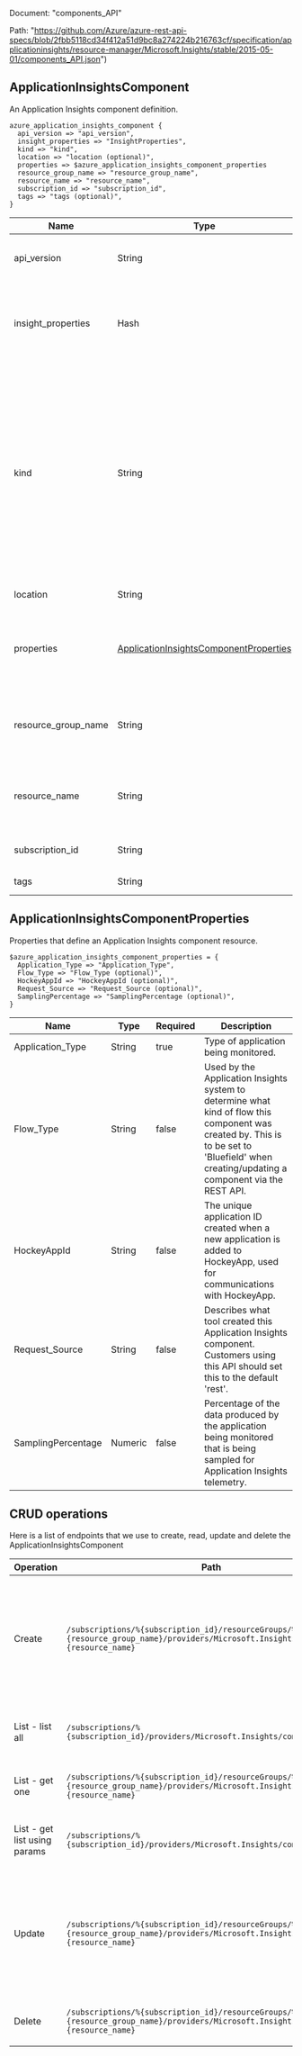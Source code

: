 Document: "components_API"


Path: "https://github.com/Azure/azure-rest-api-specs/blob/2fbb5118cd34f412a51d9bc8a274224b216763cf/specification/applicationinsights/resource-manager/Microsoft.Insights/stable/2015-05-01/components_API.json")

## ApplicationInsightsComponent

An Application Insights component definition.

```puppet
azure_application_insights_component {
  api_version => "api_version",
  insight_properties => "InsightProperties",
  kind => "kind",
  location => "location (optional)",
  properties => $azure_application_insights_component_properties
  resource_group_name => "resource_group_name",
  resource_name => "resource_name",
  subscription_id => "subscription_id",
  tags => "tags (optional)",
}
```

| Name        | Type           | Required       | Description       |
| ------------- | ------------- | ------------- | ------------- |
|api_version | String | true | The API version to use for this operation. |
|insight_properties | Hash | true | Properties that need to be specified to create an Application Insights component. |
|kind | String | true | The kind of application that this component refers to, used to customize UI. This value is a freeform string, values should typically be one of the following: web, ios, other, store, java, phone. |
|location | String | false | Resource location |
|properties | [ApplicationInsightsComponentProperties](#applicationinsightscomponentproperties) | false | Properties that define an Application Insights component resource. |
|resource_group_name | String | true | The name of the resource group. The name is case insensitive. |
|resource_name | String | true | The name of the Application Insights component resource. |
|subscription_id | String | true | The ID of the target subscription. |
|tags | String | false | Resource tags |
        
## ApplicationInsightsComponentProperties

Properties that define an Application Insights component resource.

```puppet
$azure_application_insights_component_properties = {
  Application_Type => "Application_Type",
  Flow_Type => "Flow_Type (optional)",
  HockeyAppId => "HockeyAppId (optional)",
  Request_Source => "Request_Source (optional)",
  SamplingPercentage => "SamplingPercentage (optional)",
}
```

| Name        | Type           | Required       | Description       |
| ------------- | ------------- | ------------- | ------------- |
|Application_Type | String | true | Type of application being monitored. |
|Flow_Type | String | false | Used by the Application Insights system to determine what kind of flow this component was created by. This is to be set to 'Bluefield' when creating/updating a component via the REST API. |
|HockeyAppId | String | false | The unique application ID created when a new application is added to HockeyApp, used for communications with HockeyApp. |
|Request_Source | String | false | Describes what tool created this Application Insights component. Customers using this API should set this to the default 'rest'. |
|SamplingPercentage | Numeric | false | Percentage of the data produced by the application being monitored that is being sampled for Application Insights telemetry. |



## CRUD operations

Here is a list of endpoints that we use to create, read, update and delete the ApplicationInsightsComponent

| Operation | Path | Verb | Description | OperationID |
| ------------- | ------------- | ------------- | ------------- | ------------- |
|Create|`/subscriptions/%{subscription_id}/resourceGroups/%{resource_group_name}/providers/Microsoft.Insights/components/%{resource_name}`|Put|Creates (or updates) an Application Insights component. Note: You cannot specify a different value for InstrumentationKey nor AppId in the Put operation.|Components_CreateOrUpdate|
|List - list all|`/subscriptions/%{subscription_id}/providers/Microsoft.Insights/components`|Get|Gets a list of all Application Insights components within a subscription.|Components_List|
|List - get one|`/subscriptions/%{subscription_id}/resourceGroups/%{resource_group_name}/providers/Microsoft.Insights/components/%{resource_name}`|Get|Returns an Application Insights component.|Components_Get|
|List - get list using params|`/subscriptions/%{subscription_id}/providers/Microsoft.Insights/components`|Get|Gets a list of all Application Insights components within a subscription.|Components_List|
|Update|`/subscriptions/%{subscription_id}/resourceGroups/%{resource_group_name}/providers/Microsoft.Insights/components/%{resource_name}`|Put|Creates (or updates) an Application Insights component. Note: You cannot specify a different value for InstrumentationKey nor AppId in the Put operation.|Components_CreateOrUpdate|
|Delete|`/subscriptions/%{subscription_id}/resourceGroups/%{resource_group_name}/providers/Microsoft.Insights/components/%{resource_name}`|Delete|Deletes an Application Insights component.|Components_Delete|

